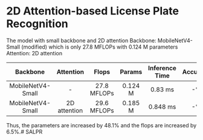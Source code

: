 # 2D Attention-based License Plate Recognition

The model with small backbone and 2D attention
Backbone: MobileNetV4-Small (modified) which is only 27.8 MFLOPs with 0.124 M parameters
Attention: 2D attention

| Backbone | Attention | Flops | Params | Inference Time | Accuracy |
| :---: | :---: | :---: | :---: | :---: | :---: |
| MobileNetV4-Small | - | 27.8 MFLOPs | 0.124 M | 0.83 ms | -% |
| MobileNetV4-Small | 2D attention | 29.6 MFLOPs | 0.185 M | 0.848 ms | -% |

Thus, the parameters are increased by 48.1% and the flops are increased by 6.5%.# SALPR
